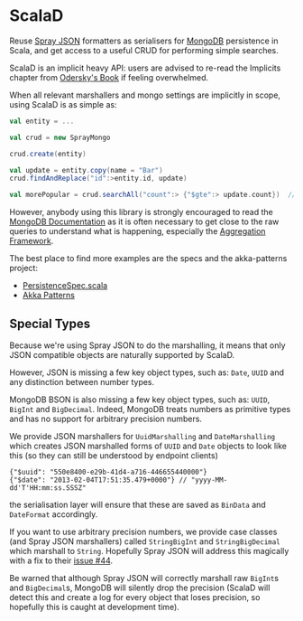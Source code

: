 # ScalaD

Reuse [Spray JSON](http://github.com/spray/spray-json/) formatters as serialisers for [MongoDB](http://www.mongodb.org) persistence in Scala, and get access to a useful CRUD for performing simple searches.

ScalaD is an implicit heavy API: users are advised to re-read the Implicits chapter from [Odersky's Book](http://www.amazon.com/dp/0981531644) if feeling overwhelmed.


When all relevant marshallers and mongo settings are implicitly in scope, using ScalaD is as simple as:

```scala
val entity = ...

val crud = new SprayMongo

crud.create(entity)

val update = entity.copy(name = "Bar")
crud.findAndReplace("id":>entity.id, update)

val morePopular = crud.searchAll("count":> {"$gte":> update.count})  // awesome DSL for JSON
```

However, anybody using this library is strongly encouraged to read the [MongoDB Documentation](http://docs.mongodb.org/manual/) as it is often necessary to get close to the raw queries to understand what is happening, especially the [Aggregation Framework](http://docs.mongodb.org/manual/applications/aggregation/).

The best place to find more examples are the specs and the akka-patterns project:

* [PersistenceSpec.scala](src/test/scala/org/cakesolutions/scalad/mongo/sprayjson/PersistenceSpec.scala)
* [Akka Patterns](https://github.com/janm399/akka-patterns)


## Special Types

Because we're using Spray JSON to do the marshalling, it means that only JSON compatible objects are naturally supported by ScalaD.

However, JSON is missing a few key object types, such as: `Date`, `UUID` and any distinction between number types.

MongoDB BSON is also missing a few key object types, such as: `UUID`, `BigInt` and `BigDecimal`. Indeed, MongoDB treats numbers as primitive types and has no support for arbitrary precision numbers.


We provide JSON marshallers for `UuidMarshalling` and `DateMarshalling` which creates JSON marshalled forms of `UUID` and `Date` objects to look like this (so they can still be understood by endpoint clients)

```
{"$uuid": "550e8400-e29b-41d4-a716-446655440000"}
{"$date": "2013-02-04T17:51:35.479+0000"} // "yyyy-MM-dd'T'HH:mm:ss.SSSZ"
```

the serialisation layer will ensure that these are saved as `BinData` and `DateFormat` accordingly.


If you want to use arbitrary precision numbers, we provide case classes (and Spray JSON marshallers) called `StringBigInt` and `StringBigDecimal` which marshall to `String`. Hopefully Spray JSON will address this magically with a fix to their [issue #44](https://github.com/spray/spray-json/issues/44).


Be warned that although Spray JSON will correctly marshall raw `BigInt`s and `BigDecimal`s, MongoDB will silently drop the precision (ScalaD will detect this and create a log for every object that loses precision, so hopefully this is caught at development time).
